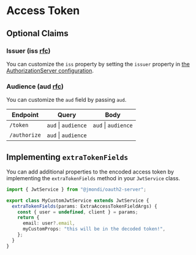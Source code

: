 # Access Token

## Optional Claims

### Issuer (**iss** [rfc](https://tools.ietf.org/html/rfc7519#section-4.1.1))

You can customize the `iss` property by setting the `issuer` property in [the AuthorizationServer configuration](/configuration/).

### Audience (**aud** [rfc](https://tools.ietf.org/html/rfc7519#section-4.1.3))

You can customize the `aud` field by passing `aud`.

| Endpoint     | Query               | Body                |
| ------------ | ------------------- | ------------------- |
| `/token`     | `aud` \| `audience` | `aud` \| `audience` |
| `/authorize` | `aud` \| `audience` |                     |

## Implementing `extraTokenFields`

You can add additional properties to the encoded access token by implementing the `extraTokenFields` method in your `JwtService` class.

```ts
import { JwtService } from "@jmondi/oauth2-server";

export class MyCustomJwtService extends JwtService {
  extraTokenFields(params: ExtraAccessTokenFieldArgs) {
    const { user = undefined, client } = params;
    return {
      email: user?.email,
      myCustomProps: "this will be in the decoded token!",
    };
  }
}
```
